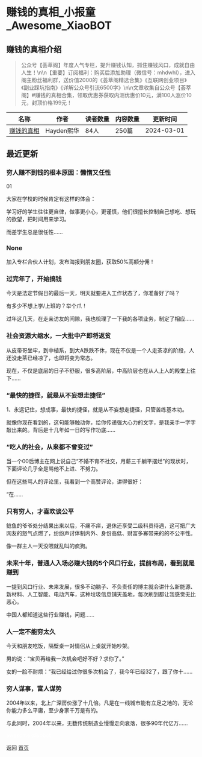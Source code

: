 # 赚钱的真相_小报童_Awesome_XiaoBOT

## 赚钱的真相介绍
> 公众号【荟萃阁】年度人气专栏，提升赚钱认知，抓住赚钱风口，成就自由人生！\n\n【重要】订阅福利：购买后添加助理（微信号：mhdwhl），进入阁主粉丝福利群，送价值2000的《荟萃阁精选合集》《互联网创业项目》《副业踩坑指南》《详解公众号引流6500字》\n\n文章收集自公众号【荟萃阁】#赚钱的真相合集，领取优惠券获取内测优惠价10元，满100人涨价10元，封顶价格199元！  
  


|名称|作者|读者数量|内容数量|更新时间|
|---|---|---|---|---|
|[赚钱的真相](https://xiaobot.net/p/zqdzx?refer=9c3f1c95-a052-465a-9902-f6d75080262a)|Hayden熙华|84人|250篇|2024-03-01|

## 最近更新
### 穷人赚不到钱的根本原因：懒惰又任性

01

大家在学校的时候肯定有这样的体会：

学习好的学生往往更自律，做事更小心，更谨慎，他们很擅长控制自己想吃、想玩的欲望，把时间用来学习。

而差学生总是很任性......

### None

加入专栏合伙人计划，发布海报到朋友圈，获取50%高额分佣！

### 过完年了，开始搞钱

今天是法定节假日的最后一天，明天就要进入工作状态了，你准备好了吗？

有多少不想上学/上班的？举个爪！

过年这几天，在走亲访友的间隙，我也梳理了一下我的各项业务，制定了相应......

### 社会资源大缩水，一大批中产即将返贫

从皮带哥坐牢，到中植系，到大A跌跌不休，现在不仅是一个人走茶凉的阶段，人还没走茶已经凉了，也即将变为常态。

现在，不仅是底层的日子不舒服，很多高阶层，中高阶层也在从人上人的殿堂上往下......

### “最快的捷径，就是从不妄想走捷径”

1、永远记住，想成事，最快的捷径，就是从不妄想走捷径，只管苦练基本功。

就像你现在看到的，这句能够触动你，给你传递强大心力的文字，是我亲手一字字敲出来的。背后是十几年如一日的写作功底......

### “吃人的社会，从来都不曾变过”

当一个00后博主在网上说自己“不婚不育不社交，月薪三千躺平摆烂”的现状时，下面评论几乎全是骂他不上进、不努力。

但在这些骂人的评论里，我看到一个高赞评论，讲得很好：

“在......

### 只有穷人，才喜欢谈公平

鲶鱼的爷爷处分结果出来以后，不痛不痒，退休还享受二级科员待遇，这可把广大网友的怒气点燃了，纷纷声讨体制内外、身份高低、财富多寡带来的的不公平性。

像一群主人一天没喂就乱叫的疯狗。

### 未来十年，普通人入场必赚大钱的5个风口行业，提前布局，看到就是赚到

一提到风口行业、未来发展，很多不动脑子、不负责任的博主就会讲什么新能源、新材料、人工智能、电动汽车，这种垃圾信息铺天盖地，每次刷到都让我感觉无比恶心。

中国人都知道这些行业赚钱，问题......

### 人一定不能穷太久

今天和朋友吃饭，隔壁桌一对情侣从上桌就开始吵架。

男的说：“宝贝再给我一次机会吧好不好？求你了。”

女的一脸不耐烦：“我已经给过你很多次机会了，我今年已经32了，跟了你十......

### 穷人谋事，富人谋势

2004年以来，北上广深房价涨了十几倍。凡是在一线城市能有立足之地的，无论你能力多么平庸，至少身家千万是有的。

与此同时，2004年以来，无数传统制造业慢慢走向衰落，很多90年代亿万......


<a href="https://github.com/Reno9527/awesome-xiaobot" style="color: white; text-decoration: none;">awesome-xiaobot</a>

返回 [首页](../README.md)
